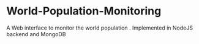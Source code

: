 # World-Population-Monitoring
A Web interface to monitor the world population .
Implemented in NodeJS backend and MongoDB
